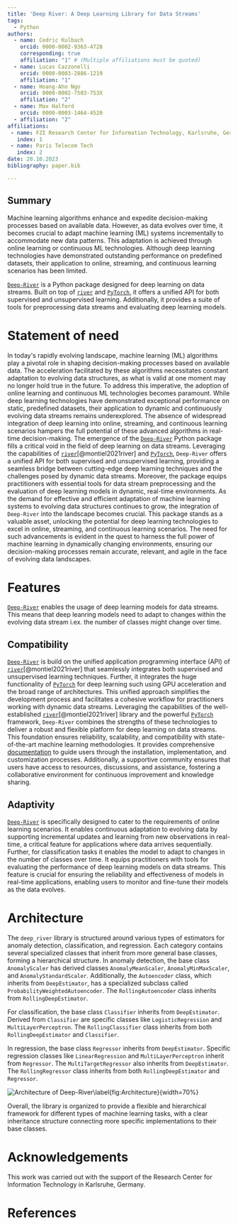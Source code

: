 ```yaml
---
title: 'Deep River: A Deep Learning Library for Data Streams'
tags:
  - Python
authors:
  - name: Cedric Kulbach
    orcid: 0000-0002-9363-4728
    corresponding: true
    affiliation: "1" # (Multiple affiliations must be quoted)
  - name: Lucas Cazzonelli
    orcid: 0000-0003-2886-1219
    affiliation: "1"
  - name: Hoang-Ahn Ngo
    orcid: 0000-0002-7583-753X
    affiliation: "2"
  - name: Max Halford
    orcid: 0000-0003-1464-4520
  - affiliation: "2"
affiliations:
 - name: FZI Research Center for Information Technology, Karlsruhe, Germany
   index: 1
 - name: Paris Telecom Tech
   index: 2
date: 20.10.2023
bibliography: paper.bib

---
```


## Summary
Machine learning algorithms enhance and expedite decision-making processes based on available data. 
However, as data evolves over time, it becomes crucial to adapt machine learning (ML) systems incrementally to accommodate new data patterns.
This adaptation is achieved through online learning or continuous ML technologies. 
Although deep learning technologies have demonstrated outstanding performance on predefined datasets, their application to online, streaming, and continuous learning scenarios has been limited.

[`Deep-River`](https://github.com/online-ml/deep-river) is a Python package designed for deep learning on data streams. 
Built on top of [`river`](https://riverml.xyz/latest/) and [`PyTorch`](https://pytorch.org), it offers a unified API for both supervised and unsupervised learning. 
Additionally, it provides a suite of tools for preprocessing data streams and evaluating deep learning models.

# Statement of need

In today's rapidly evolving landscape, machine learning (ML) algorithms play a pivotal role in shaping decision-making processes based on available data. 
The acceleration facilitated by these algorithms necessitates constant adaptation to evolving data structures, as what is valid at one moment may no longer hold true in the future. 
To address this imperative, the adoption of online learning and continuous ML technologies becomes paramount.
While deep learning technologies have demonstrated exceptional performance on static, predefined datasets, their application to dynamic and continuously evolving data streams remains underexplored. 
The absence of widespread integration of deep learning into online, streaming, and continuous learning scenarios hampers the full potential of these advanced algorithms in real-time decision-making.
The emergence of the [`Deep-River`](https://github.com/online-ml/deep-river) Python package fills a critical void in the field of deep learning on data streams. 
Leveraging the capabilities of [`river`](https://riverml.xyz/latest/)[@montiel2021river] and [`PyTorch`](https://pytorch.org), `Deep-River` offers a unified API for both supervised and unsupervised learning, providing a seamless bridge between cutting-edge deep learning techniques and the challenges posed by dynamic data streams. 
Moreover, the package equips practitioners with essential tools for data stream preprocessing and the evaluation of deep learning models in dynamic, real-time environments.
As the demand for effective and efficient adaptation of machine learning systems to evolving data structures continues to grow, the integration of `Deep-River` into the landscape becomes crucial. 
This package stands as a valuable asset, unlocking the potential for deep learning technologies to excel in online, streaming, and continuous learning scenarios. 
The need for such advancements is evident in the quest to harness the full power of machine learning in dynamically changing environments, ensuring our decision-making processes remain accurate, relevant, and agile in the face of evolving data landscapes.

# Features

[`Deep-River`](https://github.com/online-ml/deep-river) enables the usage of deep learning models for data streams. 
This means that deep leanring models need to adapt to changes within the evolving data stream i.ex. the number of classes might change over time.

## Compatibility
[`Deep-River`](https://github.com/online-ml/deep-river) is build on the unified application programming interface (API) of [`river`](https://riverml.xyz/latest/)[@montiel2021river] that seamlessly integrates both supervised and unsupervised learning techniques.
Further, it integrates the huge functionality of [`PyTorch`](https://pytorch.org) for deep learning such using GPU acceleration and the broad range of architectures.
This unified approach simplifies the development process and facilitates a cohesive workflow for practitioners working with dynamic data streams.
Leveraging the capabilities of the well-established [`river`](https://riverml.xyz/latest/)[@montiel2021river] library and the powerful [`PyTorch`](https://pytorch.org) framework, `Deep-River` combines the strengths of these technologies to deliver a robust and flexible platform for deep learning on data streams. 
This foundation ensures reliability, scalability, and compatibility with state-of-the-art machine learning methodologies.
It provides comprehensive [documentation](https://online-ml.github.io/deep-river/) to guide users through the installation, implementation, and customization processes. Additionally, a supportive community ensures that users have access to resources, discussions, and assistance, fostering a collaborative environment for continuous improvement and knowledge sharing.

## Adaptivity
[`Deep-River`](https://github.com/online-ml/deep-river) is specifically designed to cater to the requirements of online learning scenarios. 
It enables continuous adaptation to evolving data by supporting incremental updates and learning from new observations in real-time, a critical feature for applications where data arrives sequentially.
Further, for classification tasks it enables the model to adapt to changes in the number of classes over time.
It equips practitioners with tools for evaluating the performance of deep learning models on data streams. This feature is crucial for ensuring the reliability and effectiveness of models in real-time applications, enabling users to monitor and fine-tune their models as the data evolves.

# Architecture
The `deep_river` library is structured around various types of estimators for anomaly detection, classification, and regression. 
Each category contains several specialized classes that inherit from more general base classes, forming a hierarchical structure.
In anomaly detection, the base class `AnomalyScaler` has derived classes `AnomalyMeanScaler`, `AnomalyMinMaxScaler`, and `AnomalyStandardScaler`. 
Additionally, the `Autoencoder` class, which inherits from `DeepEstimator`, has a specialized subclass called `ProbabilityWeightedAutoencoder`. 
The `RollingAutoencoder` class inherits from `RollingDeepEstimator`.

For classification, the base class `Classifier` inherits from `DeepEstimator`. 
Derived from `Classifier` are specific classes like `LogisticRegression` and `MultiLayerPerceptron`. 
The `RollingClassifier` class inherits from both `RollingDeepEstimator` and `Classifier`.

In regression, the base class `Regressor` inherits from `DeepEstimator`. 
Specific regression classes like `LinearRegression` and `MultiLayerPerceptron` inherit from `Regressor`. 
The `MultiTargetRegressor` also inherits from `DeepEstimator`. 
The `RollingRegressor` class inherits from both `RollingDeepEstimator` and `Regressor`.

![Architecture of Deep-River\label{fig:Architecture}](classes.jpg){width=70%}

Overall, the library is organized to provide a flexible and hierarchical framework for different types of machine learning tasks, with a clear inheritance structure connecting more specific implementations to their base classes.

# Acknowledgements

This work was carried out with the support of the Research Center for Information Technology in Karlsruhe, Germany.

# References